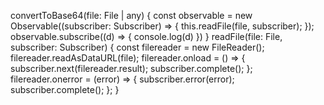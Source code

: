   convertToBase64(file: File | any) {
    const observable = new Observable((subscriber: Subscriber<any>) => {
      this.readFile(file, subscriber);
    });
    observable.subscribe((d) => {
      console.log(d)
    })
  }
  readFile(file: File, subscriber: Subscriber<any>) {
    const filereader = new FileReader();
    filereader.readAsDataURL(file);
    filereader.onload = () => {
      subscriber.next(filereader.result);
      subscriber.complete();
    };
    filereader.onerror = (error) => {
      subscriber.error(error);
      subscriber.complete();
    };
  }